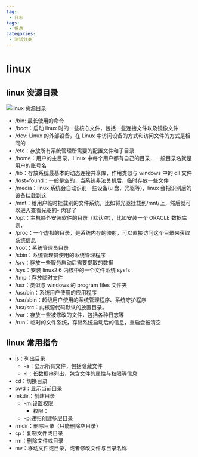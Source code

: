 ```yaml
---
tag:
 - 日志
tags:
 - 信息
categories:
 - 测试分类
---
```

# linux

## linux 资源目录

![linux 资源目录](/linux.jpg)

- /bin: 最长使用的命令
- /boot：启动 linux 时的一些核心文件，包括一些连接文件以及镜像文件
- /dev: Linux 的外部设备，在 Linux 中访问设备的方式和访问文件的方式是相同的
- /etc：存放所有系统管理所需要的配置文件和子目录
- /home：用户的主目录，Linux 中每个用户都有自己的目录，一般目录名就是用户的账号名
- /lib：存放系统最基本的动态连接共享库，作用类似与 windows 中的 dll 文件
- /lost+found：一般是空的，当系统非法关机后，临时存放一些文件
- /media：linux 系统会自动识别一些设备(u 盘、光驱等)，linux 会把识别后的设备挂载到这
- /mnt：给用户临时挂载别的文件系统，比如将光驱挂载到/mnt/上，然后就可以进入查看光驱的- 内容了
- /opt：主机额外安装软件的目录（默认空），比如安装一个 ORACLE 数据库则，
- /proc：一个虚拟的目录，是系统内存的映射，可以直接访问这个目录来获取系统信息
- /root：系统管理员目录
- /sbin：系统管理员使用的系统管理程序
- /srv：存放一些服务启动后需要提取的数据
- /sys：安装 linux2.6 内核中的一个文件系统 sysfs
- /tmp：存放临时文件
- /usr：类似与 windows 的 program files 文件夹
- /usr/bin：系统用户使用的应用程序
- /usr/sbin：超级用户使用的系统管理程序、系统守护程序
- /usr/src：内核源代码默认的放置目录。
- /var：存放一些被修改的文件，包括各种日志等
- /run：临时的文件系统，存储系统启动后的信息，重启会被清空

## linux 常用指令

- ls：列出目录
  - -a：显示所有文件，包括隐藏文件
  - -l：长数据串列出，包含文件的属性与权限等信息
- cd：切换目录
- pwd：显示当前目录
- mkdir：创建目录
  - -m:设置权限
    - 权限：
  - -p:递归创建多层目录
- rmdir：删除目录（只能删除空目录）
- cp：复制文件或目录
- rm：删除文件或目录
- mv：移动文件或目录，或者修改文件与目录名称

